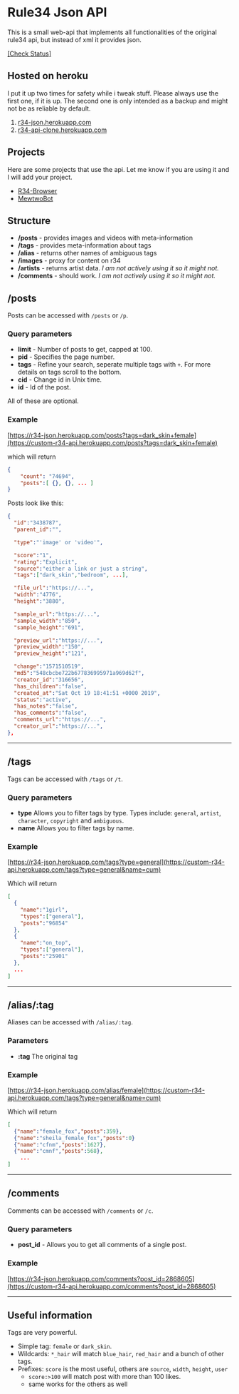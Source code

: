 # Rule34 Json API

This is a small web-api that implements all functionalities of the original rule34 api, but instead of xml it provides json.

[[Check Status]](https://stats.uptimerobot.com/EZVwES34jJ)

## Hosted on heroku

I put it up two times for safety while i tweak stuff. Please always use the first one, if it is up. The second one is only intended as a backup and might not be as reliable by default.

1.  [r34-json.herokuapp.com](https://r34-json.herokuapp.com)
2.  [r34-api-clone.herokuapp.com](https://r34-api-clone.herokuapp.com)

## Projects

Here are some projects that use the api. Let me know if you are using it and I will add your project.

- [R34-Browser](https://kurozenzen.github.io/r34-react)
- [MewtwoBot](https://github.com/sks316/mewtwo-bot)

## Structure

- **/posts** - provides images and videos with meta-information
- **/tags** - provides meta-information about tags
- **/alias** - returns other names of ambiguous tags
- **/images** - proxy for content on r34
- **/artists** - returns artist data. _I am not actively using it so it might not._
- **/comments** - should work. _I am not actively using it so it might not._

## /posts

Posts can be accessed with `/posts` or `/p`.

### Query parameters

- **limit** - Number of posts to get, capped at 100.
- **pid** - Specifies the page number.
- **tags** - Refine your search, seperate multiple tags with `+`. For more details on tags scroll to the bottom.
- **cid** - Change id in Unix time.
- **id** - Id of the post.

All of these are optional.

### Example

[https://r34-json.herokuapp.com/posts?tags=dark_skin+female](https://custom-r34-api.herokuapp.com/posts?tags=dark_skin+female)

which will return

```json
{
    "count": "74694",
    "posts":[ {}, {}, ... ]
}
```

Posts look like this:

```json
{
  "id":"3438787",
  "parent_id":"",

  "type":"'image' or 'video'",

  "score":"1",
  "rating":"Explicit",
  "source":"either a link or just a string",
  "tags":["dark_skin","bedroom", ...],

  "file_url":"https://...",
  "width":"4776",
  "height":"3880",

  "sample_url":"https://...",
  "sample_width":"850",
  "sample_height":"691",

  "preview_url":"https://...",
  "preview_width":"150",
  "preview_height":"121",

  "change":"1571510519",
  "md5":"548cbcbe722b677836995971a969d62f",
  "creator_id":"316656",
  "has_children":"false",
  "created_at":"Sat Oct 19 18:41:51 +0000 2019",
  "status":"active",
  "has_notes":"false",
  "has_comments":"false",
  "comments_url":"https://...",
  "creator_url":"https://...",
},
```

---

## /tags

Tags can be accessed with `/tags` or `/t`.

### Query parameters

- **type** Allows you to filter tags by type. Types include: `general`, `artist`, `character`, `copyright` and `ambiguous`.
- **name** Allows you to filter tags by name.

### Example

[https://r34-json.herokuapp.com/tags?type=general](https://custom-r34-api.herokuapp.com/tags?type=general&name=cum)

Which will return

```json
[
  {
    "name":"1girl",
    "types":["general"],
    "posts":"96854"
  },
  {
    "name":"on_top",
    "types":["general"],
    "posts":"25901"
  },
  ...
]
```

---

## /alias/:tag

Aliases can be accessed with `/alias/:tag`.

### Parameters

- **:tag** The original tag

### Example

[https://r34-json.herokuapp.com/alias/female](https://custom-r34-api.herokuapp.com/tags?type=general&name=cum)

Which will return

```json
[
  {"name":"female_fox","posts":359},
  {"name":"sheila_female_fox","posts":0}
  {"name":"cfnm","posts":1627},
  {"name":"cmnf","posts":568},
    ...
]
```

---

## /comments

Comments can be accessed with `/comments` or `/c`.

### Query parameters

- **post_id** - Allows you to get all comments of a single post.

### Example

[https://r34-json.herokuapp.com/comments?post_id=2868605](https://custom-r34-api.herokuapp.com/comments?post_id=2868605)

---

## Useful information

Tags are very powerful.

- Simple tag: `female` or `dark_skin`.
- Wildcards: `*_hair` will match `blue_hair`, `red_hair` and a bunch of other tags.
- Prefixes: `score` is the most useful, others are `source`, `width`, `height`, `user`
  - `score:>100` will match post with more than 100 likes.
  - same works for the others as well
